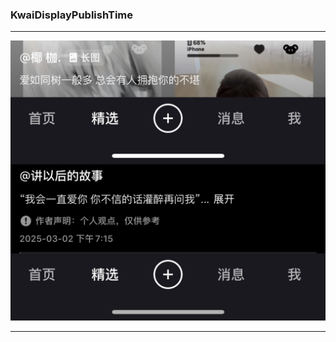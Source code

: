 ### KwaiDisplayPublishTime

***

![Preview](https://github.com/Mieing/KwaiDisplayPublishTime/blob/main/effect.jpg)

***